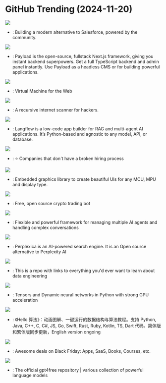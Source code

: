 # GitHub Trending (2024-11-20)

![](https://img.shields.io/badge/TypeScript-New%20309-green?style=flat-square&logo=appveyor)
- [](https://github.comundefined): Building a modern alternative to Salesforce, powered by the community.

![](https://img.shields.io/badge/TypeScript-New%20565-green?style=flat-square&logo=appveyor)
- [](https://github.comundefined): Payload is the open-source, fullstack Next.js framework, giving you instant backend superpowers. Get a full TypeScript backend and admin panel instantly. Use Payload as a headless CMS or for building powerful applications.

![](https://img.shields.io/badge/Svelte-New%202-green?style=flat-square&logo=appveyor)
- [](https://github.comundefined): Virtual Machine for the Web

![](https://img.shields.io/badge/Python-New%20267-green?style=flat-square&logo=appveyor)
- [](https://github.comundefined): A recursive internet scanner for hackers.

![](https://img.shields.io/badge/Python-New%20115-green?style=flat-square&logo=appveyor)
- [](https://github.comundefined): Langflow is a low-code app builder for RAG and multi-agent AI applications. It’s Python-based and agnostic to any model, API, or database.

![](https://img.shields.io/badge/JavaScript-New%20232-green?style=flat-square&logo=appveyor)
- [](https://github.comundefined): ⭐️ Companies that don't have a broken hiring process

![](https://img.shields.io/badge/C-New%2052-green?style=flat-square&logo=appveyor)
- [](https://github.comundefined): Embedded graphics library to create beautiful UIs for any MCU, MPU and display type.

![](https://img.shields.io/badge/Python-New%20383-green?style=flat-square&logo=appveyor)
- [](https://github.comundefined): Free, open source crypto trading bot

![](https://img.shields.io/badge/TypeScript-New%20382-green?style=flat-square&logo=appveyor)
- [](https://github.comundefined): Flexible and powerful framework for managing multiple AI agents and handling complex conversations

![](https://img.shields.io/badge/TypeScript-New%20273-green?style=flat-square&logo=appveyor)
- [](https://github.comundefined): Perplexica is an AI-powered search engine. It is an Open source alternative to Perplexity AI

![](https://img.shields.io/badge/Makefile-New%201-green?style=flat-square&logo=appveyor)
- [](https://github.comundefined): This is a repo with links to everything you'd ever want to learn about data engineering

![](https://img.shields.io/badge/Python-New%20150-green?style=flat-square&logo=appveyor)
- [](https://github.comundefined): Tensors and Dynamic neural networks in Python with strong GPU acceleration

![](https://img.shields.io/badge/Java-New%20149-green?style=flat-square&logo=appveyor)
- [](https://github.comundefined): 《Hello 算法》：动画图解、一键运行的数据结构与算法教程。支持 Python, Java, C++, C, C#, JS, Go, Swift, Rust, Ruby, Kotlin, TS, Dart 代码。简体版和繁体版同步更新，English version ongoing

![](https://img.shields.io/badge/none-New%20139-green?style=flat-square&logo=appveyor)
- [](https://github.comundefined): Awesome deals on Black Friday: Apps, SaaS, Books, Courses, etc.

![](https://img.shields.io/badge/Python-New%20235-green?style=flat-square&logo=appveyor)
- [](https://github.comundefined): The official gpt4free repository | various collection of powerful language models

